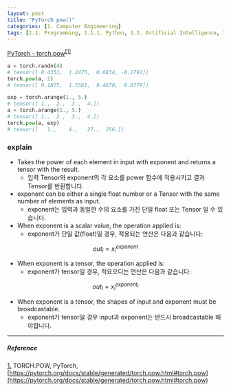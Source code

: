 ```yaml
---
layout: post
title: "PyTorch pow()"
categories: [1. Computer Engineering]
tags: [1.1. Programming, 1.1.1. Python, 1.2. Artificial Intelligence, 1.2.2. Deep Learning, a.a. Pytorch]
---
```


[PyTorch - torch.pow](https://pytorch.org/docs/stable/generated/torch.pow.html#torch.pow)<sup><a href="#footnote_1_1" name="footnote_1_2">[1]</a></sup>

```python
a = torch.randn(4)
# tensor([ 0.4331,  1.2475,  0.6834, -0.2791])
torch.pow(a, 2)
# tensor([ 0.1875,  1.5561,  0.4670,  0.0779])

exp = torch.arange(1., 5.)
# tensor([ 1.,  2.,  3.,  4.])
a = torch.arange(1., 5.)
# tensor([ 1.,  2.,  3.,  4.])
torch.pow(a, exp)
# tensor([   1.,    4.,   27.,  256.])
```

### explain

* Takes the power of each element in input with exponent and returns a tensor with the result.
    * 입력 Tensor와 exponent의 각 요소를 power 함수에 적용시키고 결과 Tensor를 반환합니다.
* exponent can be either a single float number or a Tensor with the same number of elements as input.
    * exponent는 입력과 동일한 수의 요소를 가진 단일 float 또는 Tensor 일 수 있습니다.
* When exponent is a scalar value, the operation applied is:
    * exponent가 단일 값(float)일 경우, 적용되는 연산은 다음과 같습니다:

$$out_{i}=x_{i}^{exponent}$$

* When exponent is a tensor, the operation applied is:
    * exponent가 tensor일 경우, 적요오디는 연산은 다음과 같습니다:

$$out_{i}=x_{i}^{exponent_{i}}$$

* When exponent is a tensor, the shapes of input and exponent must be broadcastable.
    * exponent가 tensor일 경우 input과 exponent는 반드시 broadcastable 해야합니다.

---

##### Reference

<a href="#footnote_1_2" name="footnote_1_1">1.</a> TORCH.POW, PyTorch, [https://pytorch.org/docs/stable/generated/torch.pow.html#torch.pow](https://pytorch.org/docs/stable/generated/torch.pow.html#torch.pow)